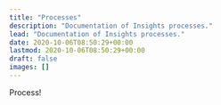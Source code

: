```yaml
---
title: "Processes"
description: "Documentation of Insights processes."
lead: "Documentation of Insights processes."
date: 2020-10-06T08:50:29+00:00
lastmod: 2020-10-06T08:50:29+00:00
draft: false
images: []
---
```


Process!

